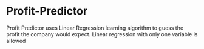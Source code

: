 # Profit-Predictor
Profit Predictor uses Linear Regression learning algorithm to guess the profit the company would expect. Linear regression with only one variable is allowed
